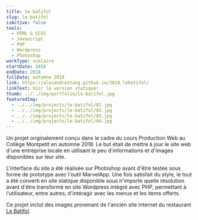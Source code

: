 ```yaml
---
title: le batifol
slug: le-batifol
isActive: false
tools:
  - HTML & SCSS
  - Javascript
  - PHP
  - Wordpress
  - Photoshop
workType: scolaire
startDate: 2018
endDate: 2018
fullDate: automne 2018
link: https://alexandrestang.github.io/2018_lebatifol/
linkText: Voir la version statique!
thumb: ../../img/portfolio/le-batifol.jpg
featuredImg:
  - ../../img/projects/le-batifol/01.jpg
  - ../../img/projects/le-batifol/02.jpg
  - ../../img/projects/le-batifol/03.jpg
  - ../../img/projects/le-batifol/04.jpg
---
```


Un projet originalement conçu dans le cadre du cours Production Web au Collège Montpetit en automne 2018. Le but était
de mettre à jour le site web d'une entreprise locale en utilisant le peu d'informations et d'images disponibles sur leur
site. 

L'interface du site a été réalisée sur Photoshop avant d'être testée sous forme de prototype avec l'outil MarvelApp. Une
fois satisfait du style, le tout a été converti en site statique disponible sous n'importe quelle résolution avant d'être 
transformé en site Wordpress intégré avec PHP, permettant à l'utilisateur, entre autres, d'intéragir avec les menus
et les items offerts.

Ce projet inclut des images provenant de l'ancien site internet du restaurant [Le Batifol](https://www.lebatifol.com/fr/lac-beauport/accueil).